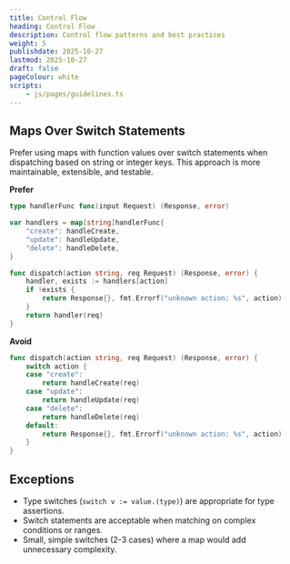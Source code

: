 ```yaml
---
title: Control Flow
heading: Control Flow
description: Control flow patterns and best practices
weight: 5
publishdate: 2025-10-27
lastmod: 2025-10-27
draft: false
pageColour: white
scripts:
    - js/pages/guidelines.ts
---
```


## Maps Over Switch Statements

Prefer using maps with function values over switch statements when dispatching based on string or
integer keys. This approach is more maintainable, extensible, and testable.

**Prefer**

```go
type handlerFunc func(input Request) (Response, error)

var handlers = map[string]handlerFunc{
	"create": handleCreate,
	"update": handleUpdate,
	"delete": handleDelete,
}

func dispatch(action string, req Request) (Response, error) {
	handler, exists := handlers[action]
	if !exists {
		return Response{}, fmt.Errorf("unknown action: %s", action)
	}
	return handler(req)
}
```

**Avoid**

```go
func dispatch(action string, req Request) (Response, error) {
	switch action {
	case "create":
		return handleCreate(req)
	case "update":
		return handleUpdate(req)
	case "delete":
		return handleDelete(req)
	default:
		return Response{}, fmt.Errorf("unknown action: %s", action)
	}
}
```

## Exceptions

- Type switches (`switch v := value.(type)`) are appropriate for type assertions.
- Switch statements are acceptable when matching on complex conditions or ranges.
- Small, simple switches (2-3 cases) where a map would add unnecessary complexity.
